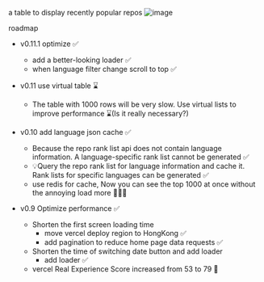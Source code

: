 a table to display recently popular repos
![image](https://github.com/yanggggjie/rising-repo/blob/main/example/example.png)

roadmap



- v0.11.1 optimize ✅

  - add a better-looking loader ✅
  - when language filter change scroll to top ✅

  

- v0.11 use virtual table ⌛️

  - The table with 1000 rows will be very slow. Use virtual lists to improve performance ⌛️(Is it really necessary?)

    

- v0.10 add language json cache ✅

  - Because the repo rank list api does not contain language information. A language-specific rank list cannot be generated ✅
  - 💡Query the repo rank list for language information and cache it. Rank lists for specific languages can be generated ✅
  - use redis for cache, Now you can see the top 1000 at once without the annoying load more  🤯🤯🤯

  

- v0.9 Optimize performance ✅
  - Shorten the first screen loading time
    - move vercel deploy region to HongKong ✅
    - add pagination to reduce home page data requests ✅
  - Shorten the time of switching date button and add loader
    - add loader ✅
  - vercel Real Experience Score increased from 53 to 79 🚀
